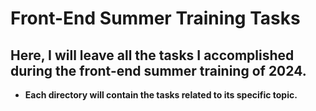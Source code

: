 # Front-End Summer Training Tasks

## Here, I will leave all the tasks I accomplished during the front-end summer training of 2024.
- __Each directory will contain the tasks related to its specific topic.__
